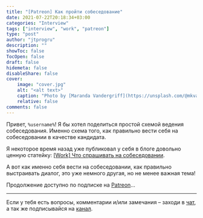 ```yaml
---
title: "[Patreon] Как пройти собеседование"
date: 2021-07-22T20:18:34+03:00
categories: "Interview"
tags: ["interview", "work", "patreon"]
type: "post"
author: "jtprogru"
description: ""
showToc: false
TocOpen: false
draft: false
hidemeta: false
disableShare: false
cover:
    image: "cover.jpg"
    alt: "<alt text>"
    caption: "Photo by [Maranda Vandergriff](https://unsplash.com/@mkvandergriff?utm_source=unsplash&utm_medium=referral&utm_content=creditCopyText) on [Unsplash](https://unsplash.com/s/photos/interview?utm_source=unsplash&utm_medium=referral&utm_content=creditCopyText)"
    relative: false
comments: false
---
```


Привет, `%username%`! Я бы хотел поделиться простой схемой ведения собеседования. Именно схема того, как правильно вести себя на собеседовании в качестве кандидата.

Я некоторое время назад уже публиковал у себя в блоге довольно ценную статейку: [[Work] Что спрашивать на собеседовании](https://jtprog.ru/interview-questions/). 

А вот как именно себя вести на собеседовании, как правильно выстраивать диалог, это уже немного другая, но не менее важная тема!

Продолжение доступно по подписке на [Patreon](https://www.patreon.com/posts/53981362)...


---
Если у тебя есть вопросы, комментарии и/или замечания – заходи в [чат](https://t.me/jtprogru_chat), а так же подписывайся на [канал](https://t.me/jtprogru_channel).
